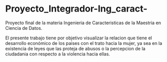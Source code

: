 # Proyecto_Integrador-Ing_caract-
Proyecto final de la materia Ingenieria de Caracteristicas de la Maestria en Ciencia de Datos.

El presente trabajo tiene por objetivo visualizar la relacion que tiene el desarrollo económico de los paises con el trato hacia la mujer, ya sea en la existencia de leyes que las proteja de abusos o la percepcion de la ciudadania con respecto a la violencia hacia ellas.

